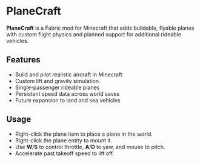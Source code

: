 # PlaneCraft

**PlaneCraft** is a Fabric mod for Minecraft that adds buildable, flyable planes with custom flight physics and planned support for additional rideable vehicles.

## Features
- Build and pilot realistic aircraft in Minecraft  
- Custom lift and gravity simulation  
- Single-passenger rideable planes  
- Persistent speed data across world saves  
- Future expansion to land and sea vehicles  

## Usage
- Right\-click the plane item to place a plane in the world.  
- Right\-click the plane entity to mount it.  
- Use **W**/**S** to control throttle, **A**/**D** to yaw, and mouse to pitch.  
- Accelerate past takeoff speed to lift off.  
